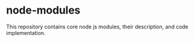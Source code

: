 # node-modules
This repository contains core node js modules, their description, and code implementation.
